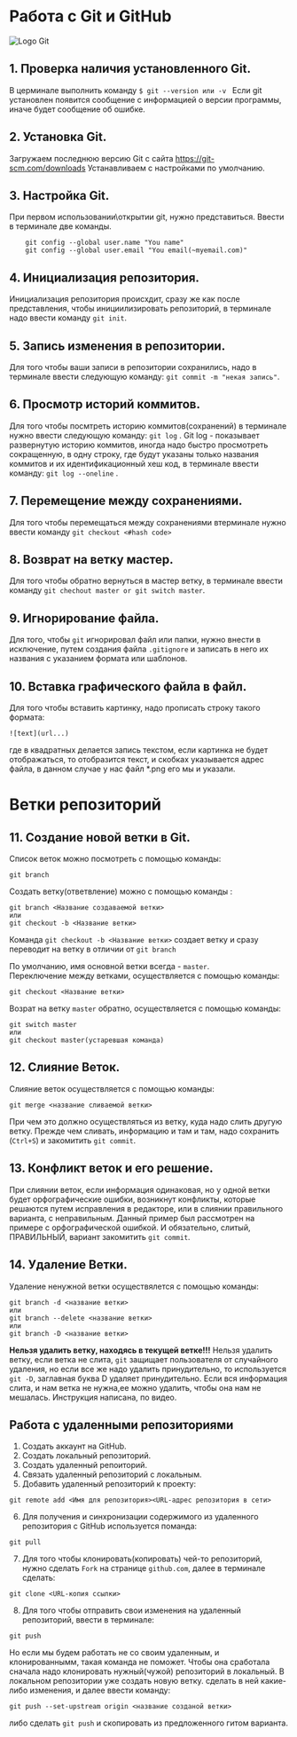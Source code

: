 #  **Работа с Git и GitHub**
![Logo Git](git_logo_1.png)


## 1. Проверка наличия установленного Git.
В церминале выполнить команду `$ git --version или -v `
Если git установлен появится сообщение с информацией о версии программы, иначе будет сообщение об ошибке.
## 2. Установка Git.
Загружаем последнюю версию Git  с сайта
https://git-scm.com/downloads
Устанавливаем с настройками по умолчанию.
## 3. Настройка Git.
При первом использовании\открытии git, нужно представиться. Ввести в терминале две команды.
```
    git config --global user.name "You name"
    git config --global user.email "You email(~myemail.com)"
```
## 4. Инициализация репозитория.
Инициализация репозитория происхдит, сразу же как после представления, чтобы инициилизировать репозиторий, в терминале надо ввести команду `git init`.
## 5. Запись изменения в репозитории.
Для того чтобы ваши записи в репозитории сохранились, надо в терминале ввести следующую команду: `git commit -m "некая запись"`.
## 6. Просмотр историй коммитов.
Для того чтобы посмтреть историю коммитов(сохранений) в терминале нужно ввести следующую команду: `git log` .
Git log - показывает развернутую историю коммитов, иногда надо быстро просмотреть сокращенную, в одну строку, где будут указаны только названия коммитов и их идентификационный хеш код, в терминале ввести команду: `git log --oneline` .
## 7. Перемещение между сохранениями.
Для того чтобы перемещаться между сохранениями втерминале нужно ввести команду `git checkout <#hash code> `
## 8. Возврат на ветку мастер.
Для того чтобы обратно вернуться в мастер ветку, в терминале ввести команду 
`git chechout master or git switch master`.
## 9. Игнорирование файла.
Для того, чтобы `git` игнорировал файл или папки,  нужно внести  в исключение, путем создания файла `.gitignore`
и записать в него их названия c указанием формата или шаблонов.
## 10. Вставка графического файла в файл.
Для того чтобы вставить картинку, надо прописать строку такого формата:
```
![text](url...)

```
где в квадратных делается запись текстом, если картинка не будет отображаться, то отобразится текст, и скобках указывается адрес файла, в данном случае у нас файл *.png его мы и указали.

# **Ветки репозиторий**

## 11. Создание новой ветки в Git.
Список веток можно посмотреть с помощью команды:
```
git branch
```
Создать ветку(ответвление) можно с помощью команды :
```
git branch <Название создаваемой ветки>
или
git checkout -b <Название ветки>

```
Команда `git checkout -b <Название ветки>` создает ветку и сразу переводит на ветку в отличии от `git branch`

По умолчанию, имя основной ветки всегда - `master`.  
Переключение между ветками, осуществляется с помощью команды:
```
git checkout <Название ветки>
```
Возрат на ветку `master` обратно, осуществляется с помощью команды:
```
git switch master 
или 
git checkout master(устаревшая команда)
```
## 12. Слияние Веток.
Слияние веток осуществляется с помощью команды:
```
git merge <название сливаемой ветки>
```
При чем это должно осуществляться из ветку, куда надо слить другую ветку.
Прежде чем сливать, информацию и там и там, надо сохранить (`Ctrl+S`) и закомитить `git commit`.
## 13. Конфликт веток и его решение.
При слиянии веток, если информация одинаковая, но у одной ветки будет орфографические ошибки, возникнут конфликты, которые решаются путем исправления в редакторе, или в слиянии правильного варианта, с неправильным. Данный пример был рассмотрен на примере с орфографической ошибкой. И обязательно, слитый, ПРАВИЛЬНЫЙ, вариант закомитить `git commit`.
## 14. Удаление Ветки.
Удаление ненужной ветки осуществялется с помощью команды:
```
git branch -d <название ветки>
или 
git branch --delete <название ветки>
или
git branch -D <название ветки>
```
**Нельзя удалить ветку, находясь в текущей ветке!!!**
Нельзя удалить ветку, если ветка не слита, `git` защищает пользователя от случайного удаления, но если все же надо удалить принудительно, то используется `git -D`, заглавная буква D удаляет принудительно.
Если вся информация слита, и нам ветка не нужна,ее можно удалить, чтобы она нам не мешалась.
Инструкция написана, по видео.

## **Работа с удаленными репозиториями**
1. Создать аккаунт на GitHub.
2. Создать локальный репозиторий.
3. Создать удаленный репоиторий.
4. Связать удаленный репозиторий с локальным.
5. Добавить удаленный репозиторий к проекту:
```
git remote add <Имя для репозитория><URL-адрес репозитория в сети>
```
6. Для получения  и синхронизации содержимого из  удаленного репозитория с GitHub используется поманда:
```
git pull
```
7. Для того чтобы клонировать(копировать) чей-то репозиторий, нужно сделать `Fork` на странице `github.com`, далее в терминале сделать:
```
git clone <URL-копия ссылки>
```
8. Для того чтобы отправить свои изменения на удаленный репозиторий, ввести в терминале:
```
git push
```
Но если мы будем работать не со своим удаленным, и клонированнымм, такая команда не поможет. 
Чтобы она сработала сначала надо клонировать нужный(чужой) репозиторий в локальный. 
В локальном репозитории уже создать новую ветку.
сделать в ней какие-либо изменения, и далее ввести команду:
```
git push --set-upstream origin <название созданой ветки>
```
либо сделать `git push` и скопировать из предложенного гитом варианта.

